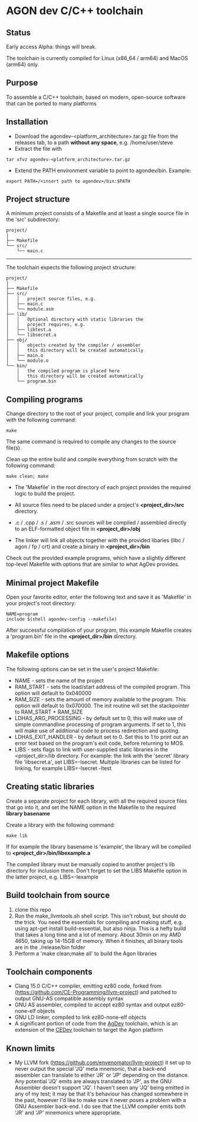 # AGON dev C/C++ toolchain
## Status
Early access Alpha: things will break.

The toolchain is currently compiled for Linux (x86_64 / arm64) and MacOS (arm64) only.

## Purpose
To assemble a C/C++ toolchain, based on modern, open-source software that can be ported to many platforms
## Installation
- Download the agondev-<platform_architecture>.tar.gz file from the releases tab, to a path <b>without any space</b>, e.g. /home/user/steve
- Extract the file with

``` 
tar xfvz agondev-<platform_architecture>.tar.gz
```

- Extend the PATH environment variable to point to agondev/bin. Example:

``` 
export PATH=/<insert path to agondev>/bin:$PATH
```

## Project structure
A minimum project consists of a Makefile and at least a single source file in the 'src' subdirectory:
``` 
project/
│
├── Makefile
└── src/
    └── main.c
```
---

The toolchain expects the following project structure:

``` 
project/
│
├── Makefile
├── src/
│   │   project source files, e.g.
│   ├── main.c
│   └── module.asm
├── lib/
│   │   Optional directory with static libraries the
│   │   project requires, e.g.
│   ├── libtest.a
│   └── libsecret.a
├── obj/
│   │   objects created by the compiler / assembler
│   │   this directory will be created automatically
│   ├── main.o
│   └── module.o
└── bin/
    │   the compiled program is placed here
    │   this directory will be created automatically
    └── program.bin
```

## Compiling programs
Change directory to the root of your project, compile and link your program with the following command:

``` 
make
```

The same command is required to compile any changes to the source file(s).

Clean up the entire build and compile everything from scratch with the following command:
``` 
make clean; make
```

- The 'Makefile' in the root directory of each project provides the required logic to build the project.
- All source files need to be placed under a project's <b><project_dir>/src</b> directory.

- .c / .cpp / .s / .asm / .src sources will be compiled / assembled directly to an ELF-formatted object file in <b><project_dir>/obj</b>

- The linker will link all objects together with the provided libaries (libc / agon / fp / crt) and create a binary in <b><project_dir>/bin</b>

Check out the provided example programs, which have a slightly different top-level Makefile with options that are similar to what AgDev provides.

## Minimal project Makefile
Open your favorite editor, enter the following text and save it as 'Makefile' in your project's root directory:

``` 
NAME=program
include $(shell agondev-config --makefile)
``` 

After successful compilation of your program, this example Makefile creates a 'program.bin' file in the <b><project_dir>/bin</b> directory.

## Makefile options
The following options can be set in the user's project Makefile:
- NAME - sets the name of the project
- RAM_START - sets the load/start address of the compiled program. This option will default to 0x040000
- RAM_SIZE - sets the amount of memory available to the program. This option will default to 0x070000. The init routine will set the stackpointer to RAM_START + RAM_SIZE
- LDHAS_ARG_PROCESSING - by default set to 0, this will make use of simple commandline processing of program arguments. If set to 1, this will make use of additional code to process redirection and quoting.
- LDHAS_EXIT_HANDLER - by default set to 0. Set this to 1 to print out an error text based on the program's exit code, before returning to MOS. 
- LIBS - sets flags to link with user-supplied static libraries in the <project_dir>/lib directory. For example: the link with the 'secret' library file 'libsecret.a', set LIBS=-lsecret. Multiple libraries can be listed for linking, for example LIBS=-lsecret -ltest

## Creating static libraries
Create a separate project for each library, with all the required source files that go into it, and set the NAME option in the Makefile to the required <b>library basename</b>

Create a library with the following command:
``` 
make lib
``` 

If for example the library basename is 'example', the library will be compiled to <b><project_dir>/bin/libexample.a</b>

The compiled library must be manually copied to another project's lib directory for inclusion there. Don't forget to set the LIBS Makefile option in the latter project, e.g. LIBS=-lexample

## Build toolchain from source
1) clone this repo
2) Run the make_llvmtools.sh shell script. This isn't robust, but should do the trick. You need the essentials for compiling and making stuff, e.g. using apt-get install build-essential, but also ninja. This is a hefty build that takes a long time and a lot of memory. About 30min on my AMD 4650, taking up 14-15GB of memory. When it finishes, all binary tools are in the ./release/bin folder
3) Perform a 'make clean;make all' to build the Agon libraries

## Toolchain components
- Clang 15.0 C/C++ compiler, emitting ez80 code, forked from (https://github.com/CE-Programming/llvm-project) and patched to output GNU-AS compatible assembly syntax
- GNU AS assembler, compiled to accept ez80 syntax and output ez80-none-elf objects
- GNU LD linker, compiled to link ez80-none-elf objects
- A significant portion of code from the [AgDev](https://github.com/pcawte/AgDev) toolchain, which is an extension of the [CEDev](https://ce-programming.github.io/toolchain/index.html) toolchain to target the Agon platform

## Known limits
- My LLVM fork (https://github.com/envenomator/llvm-project) it set up to never output the special 'JQ' meta mnemonic, that a back-end assembler can translate to either 'JR' or 'JP' depending on the distance. Any potential 'JQ' emits are always translated to 'JP', as the GNU Assembler doesn't support 'JQ'. I haven't seen any 'JQ' being emitted in any of my test; it may be that it's behaviour has changed somewhere in the past, however I'd like to make sure it never poses a problem with a GNU Assembler back-end. I do see that the LLVM compiler emits both 'JR' and 'JP' mnemonics where appropriate.

